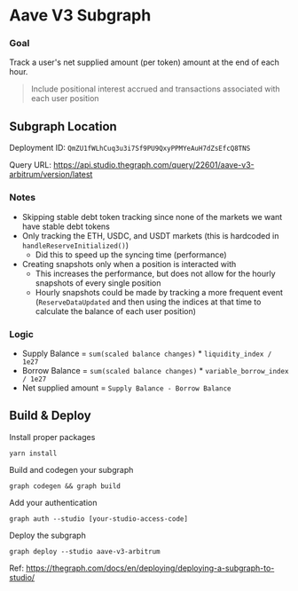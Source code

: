 # Aave V3 Subgraph

### Goal

Track a user's net supplied amount (per token) amount at the end of each hour.

> Include positional interest accrued and transactions associated with each user position

## Subgraph Location

Deployment ID: `QmZU1fWLhCuq3u3i7Sf9PU9QxyPPMYeAuH7dZsEfcQ8TNS`

Query URL: https://api.studio.thegraph.com/query/22601/aave-v3-arbitrum/version/latest

### Notes

- Skipping stable debt token tracking since none of the markets we want have stable debt tokens
- Only tracking the ETH, USDC, and USDT markets (this is hardcoded in `handleReserveInitialized()`)
  - Did this to speed up the syncing time (performance)
- Creating snapshots only when a position is interacted with
  - This increases the performance, but does not allow for the hourly snapshots of every single position
  - Hourly snapshots could be made by tracking a more frequent event (`ReserveDataUpdated` and then using the indices at that time to calculate the balance of each user position)

### Logic

- Supply Balance = `sum(scaled balance changes)` * `liquidity_index / 1e27`
- Borrow Balance = `sum(scaled balance changes)` * `variable_borrow_index / 1e27`
- Net supplied amount = `Supply Balance - Borrow Balance`

## Build & Deploy

Install proper packages
```
yarn install
```

Build and codegen your subgraph
```
graph codegen && graph build
```

Add your authentication
```
graph auth --studio [your-studio-access-code]
```

Deploy the subgraph
```
graph deploy --studio aave-v3-arbitrum
```

Ref: https://thegraph.com/docs/en/deploying/deploying-a-subgraph-to-studio/
